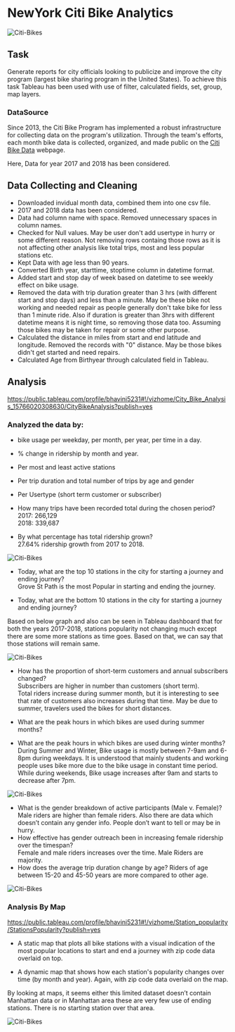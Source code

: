 # NewYork Citi Bike Analytics

![Citi-Bikes](Images/citi-bike-station-bikes.jpg)

## Task
Generate reports for city officials looking to publicize and improve the city program (largest bike sharing program in the United States). 
To achieve this task Tableau has been used with use of filter, calculated fields, set, group, map layers.

### DataSource
Since 2013, the Citi Bike Program has implemented a robust infrastructure for collecting data on the program's utilization. Through the team's efforts, each month bike data is collected, organized, and made public on the [Citi Bike Data](https://www.citibikenyc.com/system-data) webpage.

Here, Data for year 2017 and 2018 has been considered.

## Data Collecting and Cleaning
* Downloaded invidual month data, combined them into one csv file.
* 2017 and 2018 data has been considered.
* Data had column name with space. Removed unnecessary spaces in column names.
* Checked for Null values. May be user don't add usertype in hurry or some different reason. Not removing rows containg those rows as it is not affecting other analysis like total trips, most and less popular stations etc.
* Kept Data with age less than 90 years.
* Converted Birth year, starttime, stoptime column in datetime format.
* Added start and stop day of week based on datetime to see weekly effect on bike usage.
* Removed the data with trip duration greater than 3 hrs (with different start and stop days) and less than a minute. May be these bike not working and needed repair as people generally don't take bike for less than 1 minute ride. Also if duration is greater than 3hrs with different datetime means it is night time, so removing those data too. Assuming those bikes may be taken for repair or some other purpose.
* Calculated the distance in miles from start and end latitude and longitude. Removed the records with "0" distance. May be those bikes didn't get started and need repairs.
* Calculated Age from Birthyear through calculated field in Tableau.


## Analysis
https://public.tableau.com/profile/bhavini5231#!/vizhome/City_Bike_Analysis_15766020308630/CityBikeAnalysis?publish=yes

###   Analyzed the data by:
* bike usage per weekday, per month, per year, per time in a day.
* % change in ridership by month and year.
* Per most and least active stations
* Per trip duration and total number of trips by age and gender
* Per Usertype (short term customer or subscriber)

* How many trips have been recorded total during the chosen period?\
2017: 266,129\
2018: 339,687

* By what percentage has total ridership grown?\
27.64% ridership growth from 2017 to 2018.

![Citi-Bikes](Images/Percentagechangeinridership.png)

* Today, what are the top 10 stations in the city for starting a journey and ending journey?\
    Grove St Path is the most Popular in starting and ending the journey.

* Today, what are the bottom 10 stations in the city for starting a journey and ending journey? 

Based on below graph and also can be seen in Tableau dashboard that for both the years 2017-2018, stations popularity not changing much except there are some more stations as time goes. Based on that, we can say that those stations will remain same.

![Citi-Bikes](Images/Top-BottomStart-EndStations.png)


* How has the proportion of short-term customers and annual subscribers changed?\
Subscribers are higher in number than customers (short term).\
Total riders increase during summer month, but it is interesting to see that rate of customers also increases during that time. May be due to summer, travelers used the bikes for short distances.

* What are the peak hours in which bikes are used during summer months?
* What are the peak hours in which bikes are used during winter months?\
During Summer and Winter, Bike usage is mostly between 7-9am and 6-8pm during weekdays. It is understood that mainly students and working people uses bike more due to the bike usage in constant time period.\
While during weekends, Bike usage increases after 9am and starts to decrease after 7pm.

![Citi-Bikes](Images/BikeUsageInsummer-winter-perday.png)

* What is the gender breakdown of active participants (Male v. Female)?\
 Male riders are higher than female riders. Also there are data which doesn’t contain any gender info. People don’t want to tell or may be in hurry.
* How effective has gender outreach been in increasing female ridership over the timespan?\
Female and male riders increases over the time. Male Riders are majority.
* How does the average trip duration change by age?
Riders of age between 15-20 and 45-50 years are more compared to other age.

![Citi-Bikes](Images/TripDuration-NoOfTripsByAge-Gender.png)

### Analysis By Map

https://public.tableau.com/profile/bhavini5231#!/vizhome/Station_popularity/StationsPopularity?publish=yes

* A static map that plots all bike stations with a visual indication of the most popular locations to start and end a journey with zip code data overlaid on top.

* A dynamic map that shows how each station's popularity changes over time (by month and year). Again, with zip code data overlaid on the map.

By looking at maps, it seems either this limited dataset doesn’t contain Manhattan data or in Manhattan area these are very few use of ending stations. There is no starting station over that area.

![Citi-Bikes](Images/StationPopularityOverTime.png)






